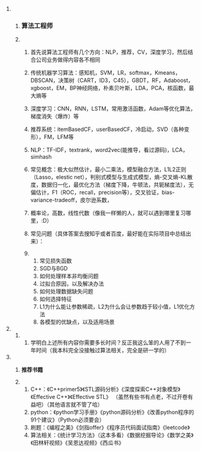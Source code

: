 1. 1. ### 算法工程师

   2. 1. 首先说算法工程师有几个方向：NLP，推荐，CV，深度学习，然后结合公司业务做得内容各不相同

      2. 传统机器学习算法：感知机，SVM，LR，softmax，Kmeans，DBSCAN，决策树（CART，ID3，C45），GBDT，RF，Adaboost，xgboost，EM，BP神经网络，朴素贝叶斯，LDA，PCA，核函数，最大熵等

      3. 深度学习：CNN，RNN，LSTM，常用激活函数，Adam等优化算法，梯度消失（爆炸）等

      4. 推荐系统：itemBasedCF，userBasedCF，冷启动，SVD（各种变形），FM，LFM等

      5. NLP：TF-IDF，textrank，word2vec(能推导，看过源码)，LCA，simhash

      6. 常见概念：极大似然估计，最小二乘法，模型融合方法，L1L2正则（Lasso，elestic net），判别式模型与生成式模型，熵-交叉熵-KL散度，数据归一化，最优化方法（梯度下降，牛顿法，共轭梯度法），无偏估计，F1（ROC，recall，precision等），交叉验证，bias-variance-tradeoff，皮尔逊系数，

      7. 概率论，高数，线性代数（像我一样懒的人，就可以遇到哪里复习哪里，:D）

      8. 常见问题（具体答案去搜知乎或者百度，最好能在实际项目中总结出来）：

      9. 1. 常见损失函数
         2. SGD与BGD
         3. 如何处理样本非均衡问题
         4. 过拟合原因，以及解决办法
         5. 如何处理数据缺失问题
         6. 如何选择特征
         7. L1为什么能让参数稀疏，L2为什么会让参数趋于较小值，L1优化方法
         8. 各模型的优缺点，以及适用场景


1. 1. 1. 学明白上述所有内容你需要多长时间？反正我这么笨的人用了不到一年时间（我本科完全没接触过算法相关，完全是研一学的）


1. 1. **推荐书籍**

   2. 1. C++：《C++primer5》《STL源码分析》《深度探索C++对象模型》《Effective C++》《Effective STL》 （虽然有些书有点老，不过开卷有益吧）（其他语言就不管了哈）
      2. python：《python学习手册》《python源码分析》《改善python程序的91个建议》（Python必须要会）
      3. 刷题：《编程之美》《剑指offer》《程序员代码面试指南》《leetcode》
      4. 算法相关：《统计学习方法》（这本多看）《数据挖掘导论》《数学之美》《田林轩视频》《吴恩达视频》《西瓜书》